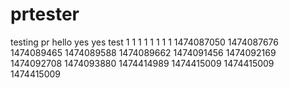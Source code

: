 # prtester
testing pr
hello
yes
yes
test
1
1
1
1
1
1
1
1
1474087050
1474087676
1474089465
1474089588
1474089662
1474091456
1474092169
1474092708
1474093880
1474414989
1474415009
1474415009
1474415009
